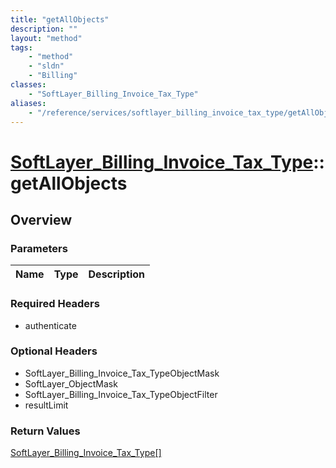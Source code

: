 ```yaml
---
title: "getAllObjects"
description: ""
layout: "method"
tags:
    - "method"
    - "sldn"
    - "Billing"
classes:
    - "SoftLayer_Billing_Invoice_Tax_Type"
aliases:
    - "/reference/services/softlayer_billing_invoice_tax_type/getAllObjects"
---
```

# [SoftLayer_Billing_Invoice_Tax_Type](/reference/services/SoftLayer_Billing_Invoice_Tax_Type)::getAllObjects




## Overview 


### Parameters 
|Name | Type | Description |
| --- | --- | --- |


### Required Headers
* authenticate

### Optional Headers
* SoftLayer_Billing_Invoice_Tax_TypeObjectMask
* SoftLayer_ObjectMask
* SoftLayer_Billing_Invoice_Tax_TypeObjectFilter
* resultLimit

### Return Values
<a href='/reference/datatypes/SoftLayer_Billing_Invoice_Tax_Type'>SoftLayer_Billing_Invoice_Tax_Type[] </a>

